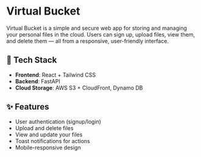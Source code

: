 # Virtual Bucket

Virtual Bucket is a simple and secure web app for storing and managing your personal files in the cloud. Users can sign up, upload files, view them, and delete them — all from a responsive, user-friendly interface.

## 🔧 Tech Stack

- **Frontend**: React + Tailwind CSS
- **Backend**: FastAPI
- **Cloud Storage**: AWS S3 + CloudFront, Dynamo DB

## ✨ Features

- User authentication (signup/login)
- Upload and delete files
- View and update your files
- Toast notifications for actions
- Mobile-responsive design
